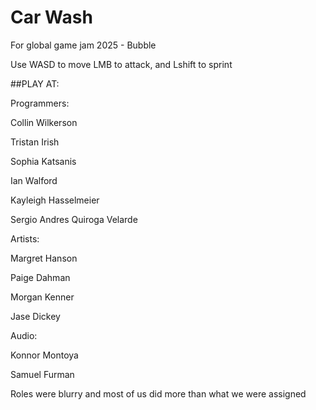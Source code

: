 # Car Wash

For global game jam 2025 - Bubble

Use WASD to move LMB to attack, and Lshift to sprint


##PLAY AT: 


Programmers:

Collin Wilkerson

Tristan Irish

Sophia Katsanis

Ian Walford

Kayleigh Hasselmeier

Sergio Andres Quiroga Velarde


Artists:

Margret Hanson

Paige Dahman

Morgan Kenner

Jase Dickey


Audio:

Konnor Montoya

Samuel Furman


Roles were blurry and most of us did more than what we were assigned
